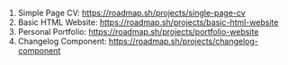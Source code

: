 1. Simple Page CV: https://roadmap.sh/projects/single-page-cv
2. Basic HTML Website: https://roadmap.sh/projects/basic-html-website
3. Personal Portfolio: https://roadmap.sh/projects/portfolio-website
4. Changelog Component: https://roadmap.sh/projects/changelog-component
